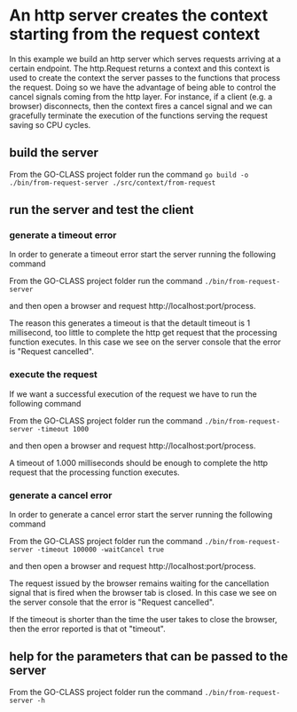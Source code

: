 # An http server creates the context starting from the request context

In this example we build an http server which serves requests arriving at a certain endpoint.
The http.Request returns a context and this context is used to create the context the server passes to the functions that process the request.
Doing so we have the advantage of being able to control the cancel signals coming from the http layer. For instance, if a client (e.g. a browser) disconnects, then the context fires a cancel signal and we can gracefully terminate the execution of the functions serving the request saving so CPU cycles.

## build the server

From the GO-CLASS project folder run the command
`go build -o ./bin/from-request-server ./src/context/from-request`

## run the server and test the client

### generate a timeout error

In order to generate a timeout error start the server running the following command

From the GO-CLASS project folder run the command
`./bin/from-request-server`

and then open a browser and request http://localhost:port/process.

The reason this generates a timeout is that the detault timeout is 1 millisecond, too little to complete the http get request that the processing function executes. In this case we see on the server console that the error is "Request cancelled".

### execute the request

If we want a successful execution of the request we have to run the following command

From the GO-CLASS project folder run the command
`./bin/from-request-server -timeout 1000`

and then open a browser and request http://localhost:port/process.

A timeout of 1.000 milliseconds should be enough to complete the http request that the processing function executes.

### generate a cancel error

In order to generate a cancel error start the server running the following command

From the GO-CLASS project folder run the command
`./bin/from-request-server -timeout 100000 -waitCancel true`

and then open a browser and request http://localhost:port/process.

The request issued by the browser remains waiting for the cancellation signal that is fired when the browser tab is closed. In this case we see on the server console that the error is "Request cancelled".

If the timeout is shorter than the time the user takes to close the browser, then the error reported is that ot "timeout".

## help for the parameters that can be passed to the server

From the GO-CLASS project folder run the command
`./bin/from-request-server -h`
